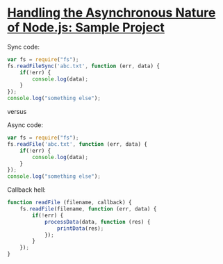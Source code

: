 # [Handling the Asynchronous Nature of Node.js: Sample Project](https://www.codementor.io/nodejs/tutorial/manage-async-nodejs-callback-example-code)

Sync code:

```javascript
var fs = require("fs");
fs.readFileSync('abc.txt', function (err, data) {
	if(!err) {
		console.log(data);
	}
});
console.log("something else");
```

versus

Async code:

```javascript
var fs = require("fs");
fs.readFile('abc.txt', function (err, data) {
	if(!err) {
		console.log(data);
	}
});
console.log("something else");
```

Callback hell:

```javascript
function readFile (filename, callback) {
	fs.readFile(filename, function (err, data) {
		if(!err) {
			processData(data, function (res) {
				printData(res);
			});
		}
	});
}